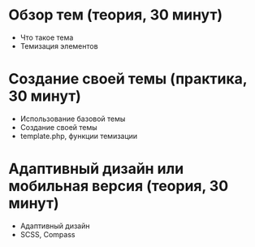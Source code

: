 # Обзор тем (теория, 30 минут)

 - Что такое тема
 - Темизация элементов

# Создание своей темы (практика, 30 минут)

 - Использование базовой темы
 - Создание своей темы
 - template.php, функции темизации

# Адаптивный дизайн или мобильная версия (теория, 30 минут)

 - Адаптивный дизайн
 - SCSS, Compass

